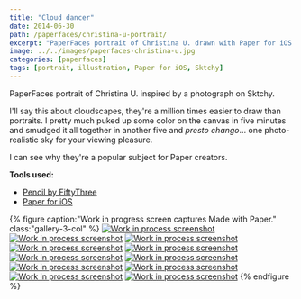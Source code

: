 ```yaml
---
title: "Cloud dancer"
date: 2014-06-30
path: /paperfaces/christina-u-portrait/
excerpt: "PaperFaces portrait of Christina U. drawn with Paper for iOS on an iPad."
image: ../../images/paperfaces-christina-u.jpg
categories: [paperfaces]
tags: [portrait, illustration, Paper for iOS, Sktchy]
---
```


PaperFaces portrait of Christina U. inspired by a photograph on Sktchy.

I'll say this about cloudscapes, they're a million times easier to draw than portraits. I pretty much puked up some color on the canvas in five minutes and smudged it all together in another five and *presto chango*… one photo-realistic sky for your viewing pleasure.

I can see why they're a popular subject for Paper creators.

**Tools used:**

- [Pencil by FiftyThree](https://www.amazon.com/FiftyThree-Digital-Stylus-Pencil-iPhone/dp/B01JJBUYR4/ref=as_li_ss_tl?keywords=pencil+53&qid=1550586265&s=gateway&sr=8-3&linkCode=ll1&tag=mademist-20&linkId=0134793cb840affff60f2e45a7f64678&language=en_US)
- [Paper for iOS](https://paper.bywetransfer.com/)

{% figure caption:"Work in progress screen captures Made with Paper." class:"gallery-3-col" %}
[![Work in process screenshot](../../images/paperfaces-christina-u-process-1-600.jpg)](../../images/paperfaces-christina-u-process-1-lg.jpg) [![Work in process screenshot](../../images/paperfaces-christina-u-process-2-600.jpg)](../../images/paperfaces-christina-u-process-2-lg.jpg) [![Work in process screenshot](../../images/paperfaces-christina-u-process-3-600.jpg)](../../images/paperfaces-christina-u-process-3-lg.jpg) [![Work in process screenshot](../../images/paperfaces-christina-u-process-4-600.jpg)](../../images/paperfaces-christina-u-process-4-lg.jpg) [![Work in process screenshot](../../images/paperfaces-christina-u-process-5-600.jpg)](../../images/paperfaces-christina-u-process-5-lg.jpg) [![Work in process screenshot](../../images/paperfaces-christina-u-process-6-600.jpg)](../../images/paperfaces-christina-u-process-6-lg.jpg) [![Work in process screenshot](../../images/paperfaces-christina-u-process-7-600.jpg)](../../images/paperfaces-christina-u-process-7-lg.jpg) [![Work in process screenshot](../../images/paperfaces-christina-u-process-8-600.jpg)](../../images/paperfaces-christina-u-process-8-lg.jpg) [![Work in process screenshot](../../images/paperfaces-christina-u-process-9-600.jpg)](../../images/paperfaces-christina-u-process-9-lg.jpg) [![Work in process screenshot](../../images/paperfaces-christina-u-process-10-600.jpg)](../../images/paperfaces-christina-u-process-10-lg.jpg) [![Work in process screenshot](../../images/paperfaces-christina-u-process-11-600.jpg)](../../images/paperfaces-christina-u-process-11-lg.jpg)
{% endfigure %}
